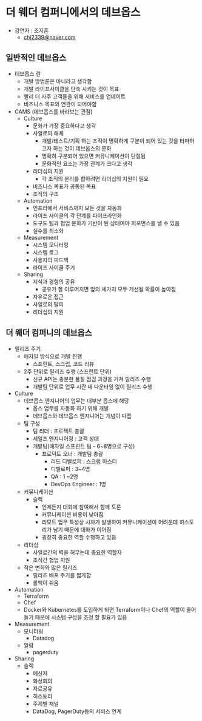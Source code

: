 # 더 웨더 컴퍼니에서의 데브옵스

* 강연자 : 조지훈
  * chj2339@naver.com



## 일반적인 데브옵스

* 데브옵스 란
  * 개발 방법론은 아니라고 생각함
  * 개발 라이프사이클을 단축 시키는 것이 목표
  * 빨리 더 자주 고객들을 위해 서비스를 업데이트
  * 비즈니스 목표와 연관이 되어야함
* CAMS (데브옵스를 바라보는 관점)
  * Culture
    * 문화가 가장 중요하다고 생각
    * 사일로의 해체
      * 개발/테스트/기획 하는 조직이 명확하게 구분이 되어 있는 것을 타파하고자 하는 것이 데브옵스의 문화
      * 명확히 구분되어 있으면 커뮤니케이션이 단절됨
      * 문화적인 요소는 가장 관계가 크다고 생각
    * 리더십의 지원
      * 각 조직의 분리를 합하려면 리더십의 지원이 필요
    * 비즈니스 목표가 공통된 목표
    * 조직의 구조
  * Automation
    * 인프라에서 서비스까지 모든 것을 자동화
    * 라이프 사이클의 각 단계를 파이프라인화
    * 도구도 팀과 협업 문화가 기반이 된 상태여야 퍼포먼스를 낼 수 있음
    * 실수를 최소화
  * Measurement
    * 시스템 모니터링
    * 시스템 로그
    * 사용자의 피드백
    * 라이프 사이클 주기
  * Sharing
    * 지식과 경험의 공유
      * 공유가 잘 이루어지면 앞의 세가지 모두 개선될 확률이 높아짐
    * 자유로운 접근
    * 사일로의 탈피
    * 리더십의 지원



## 더 웨더 컴퍼니의 데브옵스

* 릴리즈 주기
  * 애자일 방식으로 개발 진행
    * 스프린트, 스크럽, 코드 리뷰
  * 2주 단위로 릴리즈 수행 (스프린트 단위)
    * 신규 API는 충분한 품질 점검 과정을 거쳐 릴리즈 수행
    * 개발팀 단위로 업무 시간 내 다운타임 없이 릴리즈 수행
* Culture
  * 데브옵스 엔지니어의 업무는 대부분 옵스에 해당
    * 옵스 업무를 자동화 하기 위해 개발
    * 데브옵스와 데브옵스 엔지니어는 개념이 다름
  * 팀 구성
    * 팀 리더 : 프로젝트 총괄
    * 세일즈 엔지니어링 : 고객 상대
    * 개발팀(애자일 스프린트 팀 - 6~8명으로 구성)
      * 프로덕트 오너 : 개발팀 총괄
        * 리드 디벨로퍼 : 스크럼 마스터
        * 디벨로퍼 : 3~4명
        * QA : 1 ~2명
        * DevOps Engineer : 1명
  * 커뮤니케이션
    * 슬랙
      * 언제든지 대화에 참여해서 함께 토론
      * 커뮤니케이션 비용이 낮아짐
      * 리모트 업무 특성상 시차가 발생하여 커뮤니케이션이 어려운데 히스토리가 남기 때문에 대화가 이어짐
      * 굉장히 중요한 역할 수행하고 있음
  * 리더십
    * 사일로간의 벽을 허무는데 중요한 역할자
    * 조직간 협업 지원
  * 작은 변화와 많은 릴리즈
    * 릴리즈 배포 주기를 짧게함
    * 롤백이 쉬움
* Automation
  * Terraform
  * Chef
  * Docker와 Kubernetes를 도입하게 되면 Terraform이나 Chef의 역할이 줄어들기 때문에 시스템 구성을 조정 할 필요가 있음
* Measurement
  * 모니터링
    * Datadog
  * 알람
    * pagerduty
* Sharing
  * 슬랙
    * 메신저
    * 화상회의
    * 자료공유
    * 히스토리
    * 주제별 채널
    * DataDog, PagerDuty등의 서비스 연계